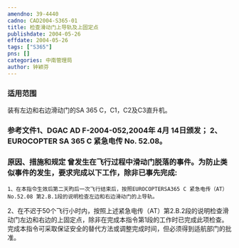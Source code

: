 ```yaml
---
amendno: 39-4440  
cadno: CAD2004-S365-01  
title: 检查滑动门上导轨及上固定点  
publishdate: 2004-05-26  
effdate: 2004-05-26  
tags: ["S365"]  
pns: []  
categories: 中南管理局  
author: 钟颖芬  
---
```

  
### 适用范围  
装有左边和右边滑动门的SA 365 C，C1，C2及C3直升机。  
  
<!--more-->  
### 参考文件1、DGAC AD F-2004-052,2004年 4月 14日颁发； 2、EUROCOPTER SA 365 C 紧急电传 No. 52.08。  
  
### 原因、措施和规定 曾发生在飞行过程中滑动门脱落的事件。为防止类似事件的发生，要求完成以下工作，除非已事先完成:  
    1、在本指令生效后第二天昀后一次飞行结束后，按照EUROCOPTERSA365 C 紧急电传（AT）No.52.08 第2.B.1段的说明检查左边和右边滑动门的上导轨。  
2、在不迟于50个飞行小时内，按照上述紧急电传（AT）第2.B.2段的说明检查滑动门左边和右边的上固定点，除非在完成本指令第1段的工作时已完成此项检查。  
    完成本指令可采取保证安全的替代方法或调整完成时间，但必须得到适航部门的批准。  
